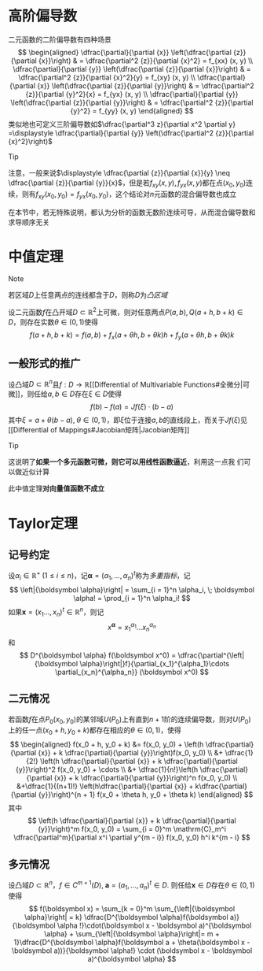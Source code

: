 # 高阶偏导数
二元函数的二阶偏导数有四种场景
$$
\begin{aligned}
\dfrac{\partial}{\partial {x}} \left(\dfrac{\partial {z}}{\partial {x}}\right)  & = \dfrac{\partial^2 {z}}{\partial {x}^2} = f_{xx} (x, y)  \\
\dfrac{\partial}{\partial {y}} \left(\dfrac{\partial {z}}{\partial {x}}\right)  & = \dfrac{\partial^2 {z}}{\partial {x}^2}{y} = f_{xy} (x, y)  \\
\dfrac{\partial}{\partial {x}} \left(\dfrac{\partial {z}}{\partial {y}}\right)  & = \dfrac{\partial^2 {z}}{\partial {y}^2}{x} = f_{yx} (x, y)  \\
\dfrac{\partial}{\partial {y}} \left(\dfrac{\partial {z}}{\partial {y}}\right)  & = \dfrac{\partial^2 {z}}{\partial {y}^2} = f_{yy} (x, y)
\end{aligned}
$$
类似地也可定义三阶偏导数如$\dfrac{\partial^3 z}{\partial x^2 \partial y} =\displaystyle \dfrac{\partial}{\partial {y}} \left(\dfrac{\partial^2 {z}}{\partial {x}^2}\right)$
> [!Tip]
> 注意，一般来说$\displaystyle \dfrac{\partial {z}}{\partial {x}}{y} \neq \dfrac{\partial {z}}{\partial {y}}{x}$，但是若$f_{xy}(x, y), f_{yx}(x, y)$都在点$(x_0, y_0)$连续，则有$f_{xy}(x_0, y_0) = f_{yx}(x_0, y_0)$，这个结论对$n$元函数的混合偏导数也成立

在本节中，若无特殊说明，都认为分析的函数无数阶连续可导，从而混合偏导数和求导顺序无关
# 中值定理
> [!Note]
> 若区域$D$上任意两点的连线都含于$D$，则称$D$为*凸区域*

设二元函数$f$在凸开域$D \subset \mathbb{R}^2$上可微，则对任意两点$P(a, b), Q(a +h, b+ k) \in D$，则存在实数$\theta \in (0, 1)$使得
$$
f(a + h, b+ k) = f(a, b) + f_x(a + \theta h, b + \theta k)h + f_y(a + \theta h, b + \theta k)k
$$
## 一般形式的推广
设凸域$D \subset \mathbb{R}^n$且$f:D\to \mathbb{R}$[[Differential of Multivariable Functions#全微分|可微]]，则任给$a, b \in D$存在$\xi \in D$使得
$$
f(b) - f(a) = Jf(\xi)\cdot (b - a)
$$
其中$\xi = a + \theta(b - a), \;\theta\in(0, 1)$，即$\xi$位于连接$a,b$的直线段上，而关于$Jf(\xi)$见[[Differential of Mappings#Jacobian矩阵|Jacobian矩阵]]
> [!Tip] 
> 这说明了**如果一个多元函数可微，则它可以用线性函数逼近**，利用这一点我
们可以做近似计算

此中值定理**对向量值函数不成立**
# Taylor定理
## 记号约定
设$\alpha_i \in \mathbb{R}^+ \;(1 \le i \le n)$，记$\boldsymbol \alpha = (\alpha_1, \ldots, \alpha_n)^t$称为*多重指标*，记
$$
\left|{\boldsymbol \alpha}\right| = \sum_{i = 1}^n \alpha_i, \; \boldsymbol \alpha! = \prod_{i = 1}^n \alpha_i!
$$
如果$\boldsymbol x = (x_1\ldots, x_n)^t \in \mathbb{R}^n$，则记
$$
x^{\boldsymbol {\alpha}} = x_1^{\alpha_1}\dots x_n^{\alpha_n}
$$
和
$$
D^{\boldsymbol \alpha} f(\boldsymbol x^0) = \dfrac{\partial^{\left|{\boldsymbol \alpha}\right|}f}{\partial_{x_1}^{\alpha_1}\cdots \partial_{x_n}^{\alpha_n}} (\boldsymbol x^0)
$$
## 二元情况
若函数$f$在点$P_0(x_0, y_0)$的某邻域$U(P_0)$上有直到$n + 1$阶的连续偏导数，则对$U(P_0)$上的任一点$(x_0 + h, y_0 + k)$都存在相应的$\theta \in (0, 1)$，使得
$$
\begin{aligned}
f(x_0 + h, y_0 + k) &= f(x_0, y_0) + \left(h \dfrac{\partial}{\partial {x}} + k \dfrac{\partial}{\partial {y}}\right)f(x_0, y_0) \\
&+ \dfrac{1}{2!} \left(h \dfrac{\partial}{\partial {x}} + k \dfrac{\partial}{\partial {y}}\right)^2 f(x_0, y_0)  + \cdots  \\
&+ \dfrac{1}{n!}\left(h \dfrac{\partial}{\partial {x}} + k \dfrac{\partial}{\partial {y}}\right)^n f(x_0, y_0)  \\
&+\dfrac{1}{(n+1)!} \left(h\dfrac{\partial}{\partial {x}} + k\dfrac{\partial}{\partial {y}}\right)^{n + 1} f(x_0 + \theta h, y_0 + \theta k)
\end{aligned}
$$
其中
$$
\left(h \dfrac{\partial}{\partial {x}} + k \dfrac{\partial}{\partial {y}}\right)^m f(x_0, y_0) = \sum_{i = 0}^m \mathrm{C}_m^i \dfrac{\partial^m}{\partial x^i \partial y^{m - i}} f(x_0, y_0) h^i k^{m - i}
$$

## 多元情况
设凸域$D\subset \mathbb{R}^n$，$f \in C^{m+1}(D),\; \boldsymbol a = (a_1,\ldots, a_n)^t \in D$. 则任给$\boldsymbol x \in D$存在$\theta \in (0,1)$使得
$$
f(\boldsymbol x) = \sum_{k = 0}^m \sum_{\left|{\boldsymbol \alpha}\right| = k} \dfrac{D^{\boldsymbol \alpha}f(\boldsymbol a)}{\boldsymbol \alpha !}\cdot(\boldsymbol x - \boldsymbol a)^{\boldsymbol \alpha} + \sum_{\left|{\boldsymbol \alpha}\right|= m + 1}\dfrac{D^{\boldsymbol \alpha}f(\boldsymbol a + \theta(\boldsymbol x - \boldsymbol a))}{\boldsymbol \alpha!} \cdot (\boldsymbol x - \boldsymbol a)^{\boldsymbol \alpha}
$$


